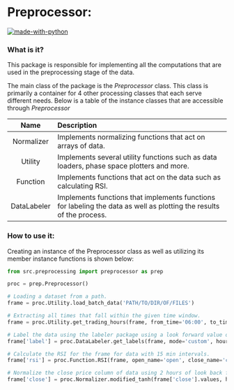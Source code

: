 # Preprocessor:
[![made-with-python](https://img.shields.io/badge/Made%20with-Python-1f425f.svg)](https://www.python.org/) 

### What is it?
This package is responsible for implementing all the computations that are used in the preprocessing stage
of the data.

The main class of the package is the *Preprocessor* class. This class is primarily a container for 4 other processing
classes that each serve different needs. Below is a table of the instance classes that are accessible through *Preprocessor*

|Name       |Description |
|:---:|:---|
|Normalizer |Implements normalizing functions that act on arrays of data. |
|Utility    |Implements several utility functions such as data loaders, phase space plotters and more.|
|Function   |Implements functions that act on the data such as calculating RSI.|
|DataLabeler|Implements functions that implements functions for labeling the data as well as plotting the results of the process.|

### How to use it:
Creating an instance of the Preprocessor class as well as utilizing its member instance functions is shown below:
```python
from src.preprocessing import preprocessor as prep

proc = prep.Preprocessor()

# Loading a dataset from a path.
frame = proc.Utility.load_batch_data('PATH/TO/DIR/OF/FILES')

# Extracting all times that fall within the given time window.
frame = proc.Utility.get_trading_hours(frame, from_time='06:00', to_time='13:00')

# Label the data using the labeler package using a look forward value of 2 hours with data that has 15 min intervals.
frame['label'] = proc.DataLabeler.get_labels(frame, mode='custom', hours_ahead=2,  dt=0.25)

# Calculate the RSI for the frame for data with 15 min intervals.
frame['rsi'] = proc.Function.RSI(frame, open_name='open', close_name='close', dt=0.25)

# Normalize the close price column of data using 2 hours of look back for data with 15 min intervals.
frame['close'] = proc.Normalizer.modified_tanh(frame['close'].values, hours_behind=2, dt=0.25)

```



 
